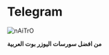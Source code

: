 # Telegram
![nAiTrO](https://telegra.ph/file/2fef114600062da37f9b9.jpg)

**من افضل سورسات اليوزر بوت العربية**



